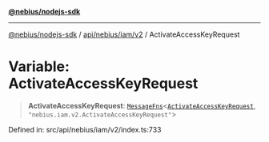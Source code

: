 [**@nebius/nodejs-sdk**](../../../../../README.md)

---

[@nebius/nodejs-sdk](../../../../../README.md) / [api/nebius/iam/v2](../README.md) / ActivateAccessKeyRequest

# Variable: ActivateAccessKeyRequest

> **ActivateAccessKeyRequest**: [`MessageFns`](../../../../../runtime/protos/core/interfaces/MessageFns.md)\<[`ActivateAccessKeyRequest`](../interfaces/ActivateAccessKeyRequest.md), `"nebius.iam.v2.ActivateAccessKeyRequest"`\>

Defined in: src/api/nebius/iam/v2/index.ts:733
